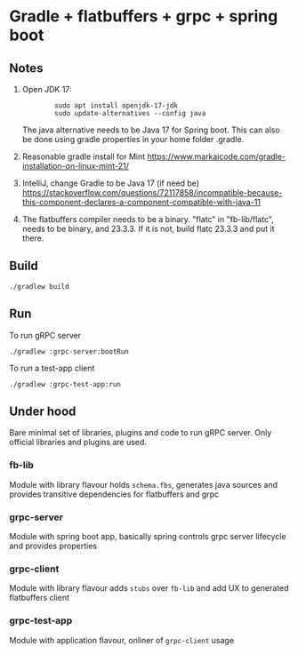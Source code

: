 # Gradle + flatbuffers + grpc + spring boot

## Notes

1.  Open JDK 17:  
    ```shell
            sudo apt install openjdk-17-jdk
            sudo update-alternatives --config java
    ```
    The java alternative needs to be Java 17 for Spring boot.  This can also
    be done using gradle properties in your home folder .gradle.
1.  Reasonable gradle install for Mint
    https://www.markaicode.com/gradle-installation-on-linux-mint-21/

1.  IntelliJ, change Gradle to be Java 17 (if need be)
https://stackoverflow.com/questions/72117858/incompatible-because-this-component-declares-a-component-compatible-with-java-11

2.  The flatbuffers compiler needs to be a binary.
"flatc" in "fb-lib/flatc", needs to be binary, and 23.3.3.
If it is not, build flatc 23.3.3 and put it there.
    
## Build
```shell
./gradlew build
```
## Run
To run gRPC server
```shell
./gradlew :grpc-server:bootRun
```
To run a test-app client
```shell
./gradlew :grpc-test-app:run
```       
## Under hood
Bare minimal set of libraries, plugins and code to run gRPC server. Only official libraries and plugins are used.
### fb-lib
Module with library flavour holds `schema.fbs`, generates java sources and provides transitive dependencies for flatbuffers and grpc
### grpc-server
Module with spring boot app, basically spring controls grpc server lifecycle and provides properties
### grpc-client
Module with library flavour adds `stubs` over `fb-lib` and add UX to generated flatbuffers client
### grpc-test-app
Module with application flavour, onliner of `grpc-client` usage

